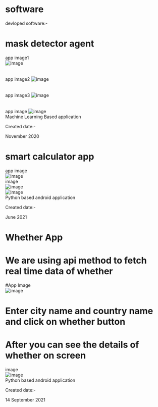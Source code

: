 # software
devloped software:-
# mask detector agent
app image1
<br>
![image](https://raw.githubusercontent.com/Akash671/software/main/MaskDetectorAgent/appImage/Screenshot%20(1).png)
<br>
<br>
<br>
app image2
![image](https://github.com/Akash671/software/blob/main/MaskDetectorAgent/appImage/Screenshot%20(2).png)
<br>
<br>
<br>
app image3
![image](https://github.com/Akash671/software/blob/main/MaskDetectorAgent/appImage/Screenshot%20(3).png)
<br>
<br>
<br>
app image
![image](https://github.com/Akash671/software/blob/main/MaskDetectorAgent/appImage/agent.png)
<br>
Machine Learning Based application 

Created date:-

November 2020

# smart calculator app
app image
<br>
![image](https://github.com/Akash671/software/blob/main/smart_calculator/Screenshot_20210725_002558_ru.iiec.pydroid3.jpg)
<br>
image
<br>
![image](https://github.com/Akash671/software/blob/main/smart_calculator/Screenshot_20210725_002629_ru.iiec.pydroid3.jpg)
<br>
![image](https://github.com/Akash671/software/blob/main/smart_calculator/Screenshot_20210725_002638_ru.iiec.pydroid3.jpg)
<br>
Python based android application 

Created date:-

June 2021


# Whether App
# We are using api method to fetch real time data of whether 


#App Image
<br>
![image](https://github.com/Akash671/software/blob/main/whetherApp/appImage1.jpg)
<br>
# Enter city name and country name and click on whether button 
# After you can see the details of whether on screen

image
<br>
![image](https://github.com/Akash671/software/blob/main/whetherApp/appImage2.jpg)
<br>
Python based android application 

Created date:-

14 September 2021

